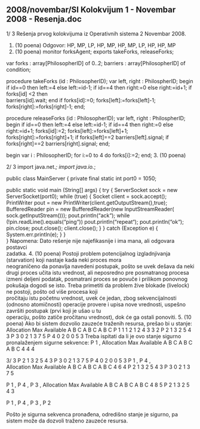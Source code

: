 2008/novembar/SI Kolokvijum 1 - Novembar 2008 - Resenja.doc
--------------------------------------------------------------------------------


1/  3 
Rešenja prvog kolokvijuma iz Operativnih sistema 2 
Novembar 2008. 
1. (10 poena)  Odgovor: HP, MP, LP, HP, MP, HP, MP, LP, HP, HP, MP 
2. (10 poena) 
monitor forksAgent; 
  exports takeForks, releaseForks; 
 
  var forks : array[PhilosopherID] of 0..2; 
      barriers : array[PhilosopherID] of condition; 
 
  procedure takeForks (id : PhilosopherID); 
  var left, right : PhilospherID; 
  begin 
    if id==0 then left:=4 else left:=id-1; 
    if id==4 then right:=0 else right:=id+1; 
    if forks[id]  <2 then  
 barriers[id].wait; 
    end if 
    forks[id]:=0; 
    forks[left]:=forks[left]-1; 
    forks[right]:=forks[right]-1; 
  end; 
 
  procedure releaseForks (id : PhilosopherID); 
  var left, right : PhilospherID; 
  begin 
    if id==0 then left:=4 else left:=id-1; 
    if id==4 then right:=0 else right:=id+1; 
    forks[id]:=2; 
    forks[left]:=forks[left]+1; 
    forks[right]:=forks[right]+1; 
    if forks[left]==2 barriers[left].signal; 
    if forks[right]==2 barriers[right].signal; 
  end; 
 
begin 
  var i : PhilosopherID; 
  for i:=0 to 4 do forks[i]:=2; 
end; 
3. (10 poena) 

2/  3 
import java.net.*; 
import java.io.*; 
 
public class MainServer { 
  private final static int port0 = 1050; 
   
  public static void main (String[] args) { 
    try { 
      ServerSocket sock = new ServerSocket(port0); 
      while (true) { 
        Socket client = sock.accept(); 
        PrintWriter pout = new PrintWriter(client.getOutputStream(),true); 
        BufferedReader pin = new BufferedReader(new InputStreamReader( 
                                             sock.getInputStream())); 
        pout.println(“ack“); 
        while (!pin.readLine().equals(“ping“)) pout.println(“repeat“); 
        pout.println(“ok“); 
        pin.close; 
        pout.close(); 
        client.close(); 
      } 
    } 
    catch (Exception e) { 
      System.err.println(e); 
    } 
  }   
} 
Napomena:  Dato  rešenje  nije  najefikasnije  i  ima  mana,  ali  odgovara  postavci  
zadatka. 
4. (10 poena) 
Postoji  problem potencijalnog izgladnjivanja  (starvation)  koji  nastaje  kada  neki  proces  mora  
neograničeno da ponavlja navedeni postupak, pošto se uvek dešava da neki drugi proces učita 
istu  vrednost,  ali  neposredno  pre  posmatranog  procesa  izmeni  deljeni  podatak,  posmatrani 
proces se povuče i prilikom ponovnog pokušaja dogodi se isto. 
Treba primetiti da problem žive blokade (livelock)  ne  postoji,  pošto  od  više  procesa  koji  
pročitaju istu početnu vrednost, uvek će jedan, zbog sekvencijalnosti (odnosno atomičnosti) 
operacije  provere  i  upisa  nove  vrednosti,   uspešno  završiti  postupak (prvi koji  je  ušao  u  tu  
operaciju, pošto zatiče pročitanu vrednost), dok će ga ostali ponoviti. 
5. (10 poena) 
Ako bi sistem dozvolio zauzeće traženih resursa, prešao bi u stanje: 
 Allocation Max Available 
 A B C A B C A B C 
P
1
 1 1 2 1 2 4 3 3 2 
P
2
 1 3 2 5 4 3 
P
3
 0 2 1 3 7 5 
P
4
 0 2 0 0 5 3 
Treba ispitati da li je ovo stanje sigurno pronalaženjem sigurne sekvence: 
P
1
, 
 Allocation Max Available 
 A B C A B C A B C 
       4 4 4 

3/  3 
P
2
 1 3 2 5 4 3 
P
3
 0 2 1 3 7 5 
P
4
 0 2 0 0 5 3 
P
1
, P
4
,  
 Allocation Max Available 
 A B C A B C A B C 
       4 6 4 
P
2
 1 3 2 5 4 3 
P
3
 0 2 1 3 7 5 
       
P
1
, P
4
, P
3
, 
 Allocation Max Available 
 A B C A B C A B C 
       4 8 5 
P
2
 1 3 2 5 4 3 
       
       
P
1
, P
4
, P
3
, P
2
 
Pošto je sigurna sekvenca pronađena, odredišno stanje je sigurno, pa sistem može da dozvoli 
traženo zauzeće resursa. 